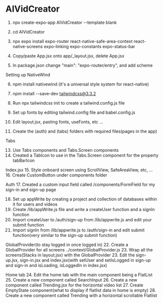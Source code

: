 # AIVidCreator

1. npx create-expo-app AIVidCreator --template blank
2. cd AIVidCreator
3. npx expo install expo-router react-native-safe-area-context react-native-screens expo-linking expo-constants expo-status-bar

4. Copy/paste App.jsx onto app/_layout.jsx, delete App.jsx
5. In package.json change "main": "expo-router/entry", and add scheme

Setting up NativeWind

6. npm install nativewind (it's a universal style system for react-native)
7. npm install --save-dev tailwindcss@3.3.2 
9. Run npx tailwindcss init to create a tailwind.config.js file
10. Set up fonts by editing tailwind.config file and babel.config.js
11. Edit layout.jsx, pasting fonts, useFonts, etc ...

12. Create the (auth) and (tabs) folders with required files(pages in the app)

Tabs

13. Use Tabs components and Tabs.Screen components
14. Created a TabIcon to use in the Tabs.Screen component for the property tabBarIcon

Index.jsx
15. Style onboard screen using ScrollView, SafeAreaView, etc, ...
16. Create CustomButton under components folder

Auth
17. Created a custom input field called /components/FormField for my sign-in and sign-up page

18. Set up appWrite by creating a project and collection of databases within it for users and videos
19. Create /lib/appWrite.js file and write a createUser function and a signIn function
20. Import createUser to /auth/sign-up from /lib/appwrite.js and edit your submit function
21. Import signIn from /lib/appwrite.js to /auth/sign-in and edit submit function(very similar to the sign-up submit function)

GlobalProvider(to stay logged in once logged in)
22. Create a GlobalProvider for all screens ../context/GlobalProvider.js
23. Wrap all the screens(Stacks in layout.jsx) with the GlobalProvider
23. Edit the sign-up.jsx, sign-in.jsx and index.jsx(with setUser and setIsLogged in sign-up and sign-in and isLoading, isLoggedIn in index.jsx)
 
Home tab
24. Edit the home tab with the main component being a FlatList
25. Create a new component called SearchInput
26. Create a new component called Trending.jsx for the horizontal video list
27. Create EmptyState component(what to display if flatlist data in home is empty)
28. Create a new component called Trending with a horizontal scrollable Flatlist







